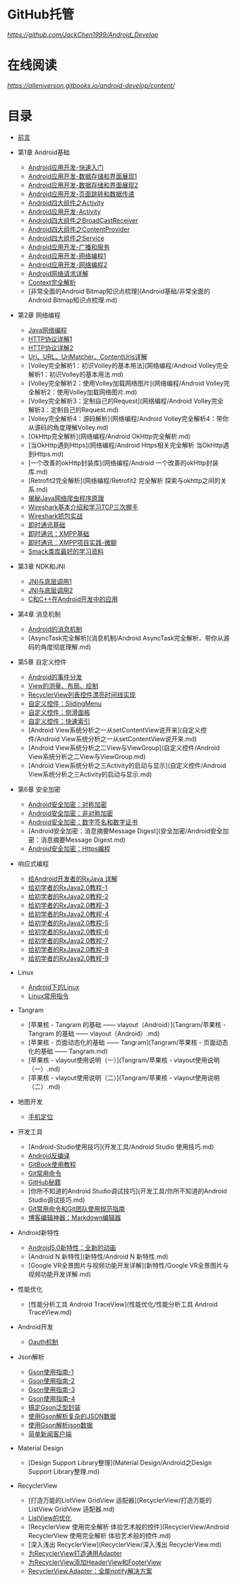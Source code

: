 # GitHub托管

*https://github.com/JackChen1999/Android_Develop*

# 在线阅读

*https://alleniverson.gitbooks.io/android-develop/content/*

# 目录

* [前言](README.md)

* 第1章 Android基础
  * [Android应用开发-快速入门](Android基础/Android应用开发-快速入门.md)
  * [Android应用开发-数据存储和界面展现1](Android基础/Android应用开发-数据存储和界面展现1.md)
  * [Android应用开发-数据存储和界面展现2](Android基础/Android应用开发-数据存储和界面展现2.md)
  * [Android应用开发-页面跳转和数据传递](Android基础/Android应用开发-页面跳转和数据传递.md)
  * [Android四大组件之Activity](Android基础/Android四大组件之Activity.md)
  * [Android应用开发-Activity](Android基础/Android应用开发-Activity.md)
  * [Android四大组件之BroadCastReceiver](Android基础/Android四大组件之BroadCastReceiver.md)
  * [Android四大组件之ContentProvider](Android基础/Android四大组件之ContentProvider.md)
  * [Android四大组件之Service](Android基础/Android四大组件之Service.md)
  * [Android应用开发-广播和服务](Android基础/Android应用开发-广播和服务.md)
  * [Android应用开发-网络编程1](Android基础/Android应用开发-网络编程1.md)
  * [Android应用开发-网络编程2](Android基础/Android应用开发-网络编程2.md)
  * [Android网络请求详解](网络编程/Android网络请求详解.md)
  * [Context完全解析](Android基础/Context完全解析.md)
  * [非常全面的Android Bitmap知识点梳理](Android基础/非常全面的Android Bitmap知识点梳理.md)

* 第2章 网络编程
  * [Java网络编程](网络编程/Java网络编程.md)
  * [HTTP协议详解1](网络编程/Http协议.md)
  * [HTTP协议详解2](网络编程/HTTP协议详解.md)
  * [Uri、URL、UriMatcher、ContentUris详解](网络编程/Uri、URL、UriMatcher、ContentUris详解.md)
  * [Volley完全解析1：初识Volley的基本用法](网络编程/Android Volley完全解析1：初识Volley的基本用法.md)
  * [Volley完全解析2：使用Volley加载网络图片](网络编程/Android Volley完全解析2：使用Volley加载网络图片.md)
  * [Volley完全解析3：定制自己的Request](网络编程/Android Volley完全解析3：定制自己的Request.md)
  * [Volley完全解析4：源码解析](网络编程/Android Volley完全解析4：带你从源码的角度理解Volley.md)
  * [OkHttp完全解析](网络编程/Android OkHttp完全解析.md)
  * [当OkHttp遇到Https](网络编程/Android Https相关完全解析 当OkHttp遇到Https.md)
  * [一个改善的okHttp封装库](网络编程/Android 一个改善的okHttp封装库.md)
  * [Retrofit2完全解析](网络编程/Retrofit2 完全解析 探索与okhttp之间的关系.md)
  * [揭秘Java网络爬虫程序原理](网络编程/揭秘Java网络爬虫程序原理.md)
  * [Wireshark基本介绍和学习TCP三次握手](网络编程/Wireshark基本介绍和学习TCP三次握手.md)
  * [Wireshark抓包实战](网络编程/Wireshark抓包实战.md)
  * [即时通讯基础](网络编程/即时通讯基础.md)
  * [即时通讯：XMPP基础](网络编程/即时通讯：XMPP基础.md)
  * [即时通讯：XMPP项目实践-微聊](网络编程/即时通讯：XMPP项目实践-微聊.md)
  * [Smack类库最好的学习资料](网络编程/Smack类库最好的学习资料.md)

* 第3章 NDK和JNI
  * [JNI与底层调用1](ndk&jni/JNI与底层调用1.md)
  * [JNI与底层调用2](ndk&jni/JNI与底层调用2.md)
  * [C和C++在Android开发中的应用](ndk&jni/C和C++在Android开发中的应用.md)

* 第4章 消息机制
  * [Android的消息机制](消息机制/Android的消息机制.md)
  * [AsyncTask完全解析](消息机制/Android AsyncTask完全解析，带你从源码的角度彻底理解.md)

* 第5章 自定义控件
  * [Android的事件分发](自定义控件/Android的事件分发.md)
  * [View的测量、布局、绘制](自定义控件/View的测量、布局、绘制.md)
  * [RecyclerView列表控件漂亮时间线实现](自定义控件/RecyclerView列表控件漂亮时间线实现.md)
  * [自定义控件：SlidingMenu](自定义控件/自定义控件：SlidingMenu，侧边栏，侧滑菜单.md)
  * [自定义控件：侧滑面板](自定义控件/自定义控件：侧滑面板.md)
  * [自定义控件：快速索引](自定义控件/自定义控件：快速索引.md)
  * [Android View系统分析之一从setContentView说开来](自定义控件/Android View系统分析之一从setContentView说开来.md)
  * [Android View系统分析之二View与ViewGroup](自定义控件/Android View系统分析之二View与ViewGroup.md)
  * [Android View系统分析之三Activity的启动与显示](自定义控件/Android View系统分析之三Activity的启动与显示.md)

* 第6章 安全加密
  * [Android安全加密：对称加密](安全加密/Android安全加密：对称加密.md)
  * [Android安全加密：非对称加密](安全加密/Android安全加密：非对称加密.md)
  * [Android安全加密：数字签名和数字证书](安全加密/Android安全加密：数字签名和数字证书.md)
  * [Android安全加密：消息摘要Message Digest](安全加密/Android安全加密：消息摘要Message Digest.md)
  * [Android安全加密：Https编程](安全加密/Android安全加密：Https编程.md)

* 响应式编程
  * [给Android开发者的RxJava 详解](响应式编程/给Android开发者的RxJava详解.md)
  * [给初学者的RxJava2.0教程-1](响应式编程/给初学者的RxJava2.0教程-1.md)
  * [给初学者的RxJava2.0教程-2](响应式编程/给初学者的RxJava2.0教程-2.md)
  * [给初学者的RxJava2.0教程-3](响应式编程/给初学者的RxJava2.0教程-3.md)
  * [给初学者的RxJava2.0教程-4](响应式编程/给初学者的RxJava2.0教程-4.md)
  * [给初学者的RxJava2.0教程-5](响应式编程/给初学者的RxJava2.0教程-5.md)
  * [给初学者的RxJava2.0教程-6](响应式编程/给初学者的RxJava2.0教程-6.md)
  * [给初学者的RxJava2.0教程-7](响应式编程/给初学者的RxJava2.0教程-7.md)
  * [给初学者的RxJava2.0教程-8](响应式编程/给初学者的RxJava2.0教程-8.md)
  * [给初学者的RxJava2.0教程-9](响应式编程/给初学者的RxJava2.0教程-9.md)

* Linux
  * [Android下的Linux](Linux/Android下的Linux.md)
  * [Linux常用指令](Linux/Linux常用指令.md)

* Tangram
  * [苹果核 - Tangram 的基础 —— vlayout（Android）](Tangram/苹果核 - Tangram 的基础 —— vlayout（Android）.md)
  * [苹果核 - 页面动态化的基础 —— Tangram](Tangram/苹果核 - 页面动态化的基础 —— Tangram.md)
  * [苹果核 - vlayout使用说明（一）](Tangram/苹果核 - vlayout使用说明（一）.md)
  * [苹果核 - vlayout使用说明（二）](Tangram/苹果核 - vlayout使用说明（二）.md)

* 地图开发
  * [手机定位](地图开发/手机定位.md)

* 开发工具
  * [Android-Studio使用技巧](开发工具/Android Studio 使用技巧.md)
  * [Android反编译](开发工具/Android反编译.md)
  * [GitBook使用教程](开发工具/GitBook使用教程.md)
  * [Git常用命令](开发工具/Git常用命令.md)
  * [GitHub秘籍](开发工具/GitHub秘籍.md)
  * [你所不知道的Android Studio调试技巧](开发工具/你所不知道的Android Studio调试技巧.md)
  * [Git常用命令和Git团队使用规范指南](开发工具/Git常用命令和Git团队使用规范指南.md)
  * [博客编辑神器：Markdown编辑器](开发工具/博客编辑神器：Markdown编辑器.md)

* Android新特性
  * [Android5.0新特性：全新的动画](新特性/Android5.0新特性：全新的动画.md)
  * [Android N 新特性](新特性/Android N 新特性.md)
  * [Google VR全景图片与视频功能开发详解](新特性/Google VR全景图片与视频功能开发详解.md)

* 性能优化
  * [性能分析工具 Android TraceView](性能优化/性能分析工具 Android TraceView.md)

* Android开发
  * [Oauth机制](Android开发/Oauth机制.md)

* Json解析
  * [Gson使用指南-1](Json解析/Gson使用指南-1.md)
  * [Gson使用指南-2](Json解析/Gson使用指南-2.md)
  * [Gson使用指南-3](Json解析/Gson使用指南-3.md)
  * [Gson使用指南-4](Json解析/Gson使用指南-4.md)
  * [搞定Gson泛型封装](Json解析/搞定Gson泛型封装.md)
  * [使用Gson解析复杂的JSON数据](Json解析/使用Gson解析复杂的JSON数据.md)
  * [使用Gson解析json数据](Json解析/使用Gson解析json数据.md)
  * [简单新闻客户端](Json解析/简单新闻客户端.md)

* Material Design
  * [Design Support Library整理](Material Design/Android之Design Support Library整理.md)

* RecyclerView
  * [打造万能的ListView GridView 适配器](RecyclerView/打造万能的ListView GridView 适配器.md)
  * [ListView的优化](RecyclerView/ListView的优化.md)
  * [RecyclerView 使用完全解析 体验艺术般的控件](RecyclerView/Android RecyclerView 使用完全解析 体验艺术般的控件.md)
  * [深入浅出 RecyclerView](RecyclerView/深入浅出 RecyclerView.md)
  * [为RecyclerView打造通用Adapter](RecyclerView/为RecyclerView打造通用Adapter.md)
  * [为RecyclerView添加HeaderView和FooterView](RecyclerView/为RecyclerView添加HeaderView和FooterView.md)
  * [RecyclerView.Adapter：全能notify解决方案](RecyclerView/RecyclerView.Adapter：全能notify解决方案.md)
